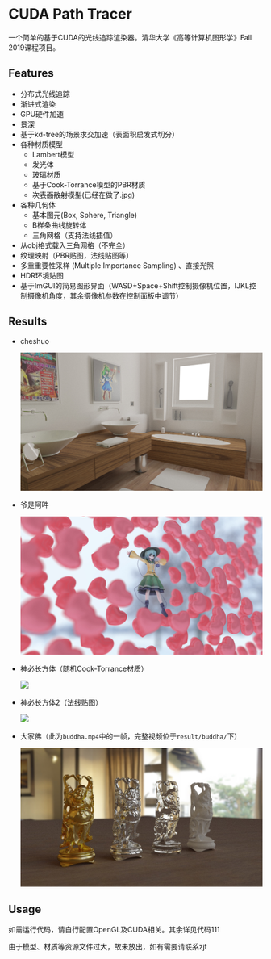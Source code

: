 # CUDA Path Tracer

一个简单的基于CUDA的光线追踪渲染器。清华大学《高等计算机图形学》Fall 2019课程项目。

## Features

- 分布式光线追踪
- 渐进式渲染
- GPU硬件加速
- 景深
- 基于kd-tree的场景求交加速（表面积启发式切分）
- 各种材质模型
  - Lambert模型
  - 发光体
  - 玻璃材质
  - 基于Cook-Torrance模型的PBR材质
  - ~~次表面散射模型~~(已经在做了.jpg)
- 各种几何体
  - 基本图元(Box, Sphere, Triangle)
  - B样条曲线旋转体
  - 三角网格（支持法线插值）
- 从obj格式载入三角网格（不完全）
- 纹理映射（PBR贴图，法线贴图等）
- 多重重要性采样 (Multiple Importance Sampling) 、直接光照
- HDR环境贴图
- 基于ImGUI的简易图形界面（WASD+Space+Shift控制摄像机位置，IJKL控制摄像机角度，其余摄像机参数在控制面板中调节）

## Results

- cheshuo

    ![](CUDA_Path_Tracer/result/gsc.jpg)

- 爷是阿吽

    ![](CUDA_Path_Tracer/result/koishi.jpg)

- 神必长方体（随机Cook-Torrance材质）

    ![](CUDA_Path_Tracer/result/random3.bmp)

- 神必长方体2（法线贴图）

    ![](CUDA_Path_Tracer/result/random4.bmp)

- 大家佛（此为```buddha.mp4```中的一帧，完整视频位于```result/buddha/```下）

    ![](CUDA_Path_Tracer/result/buddha/buddha.jpg)

## Usage

如需运行代码，请自行配置OpenGL及CUDA相关。其余详见代码111

由于模型、材质等资源文件过大，故未放出，如有需要请联系zjt
